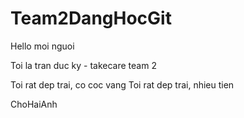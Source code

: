 # Team2DangHocGit

Hello moi nguoi

Toi la tran duc ky - takecare team 2

Toi rat dep trai, co coc vang
Toi rat dep trai, nhieu tien

ChoHaiAnh
